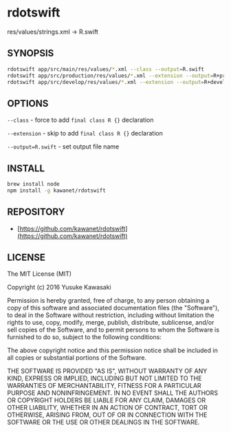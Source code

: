 # rdotswift

res/values/strings.xml -> R.swift

## SYNOPSIS

```sh
rdotswift app/src/main/res/values/*.xml --class --output=R.swift
rdotswift app/src/production/res/values/*.xml --extension --output=R+production.swift
rdotswift app/src/develop/res/values/*.xml --extension --output=R+develop.swift
```

## OPTIONS

`--class` - force to add `final class R {}` declaration

`--extension` - skip to add `final class R {}` declaration

`--output=R.swift` - set output file name

## INSTALL

```sh
brew install node
npm install -g kawanet/rdotswift
```

## REPOSITORY

- [https://github.com/kawanet/rdotswift](https://github.com/kawanet/rdotswift)

## LICENSE

The MIT License (MIT)

Copyright (c) 2016 Yusuke Kawasaki

Permission is hereby granted, free of charge, to any person obtaining a copy
of this software and associated documentation files (the "Software"), to deal
in the Software without restriction, including without limitation the rights
to use, copy, modify, merge, publish, distribute, sublicense, and/or sell
copies of the Software, and to permit persons to whom the Software is
furnished to do so, subject to the following conditions:

The above copyright notice and this permission notice shall be included in all
copies or substantial portions of the Software.

THE SOFTWARE IS PROVIDED "AS IS", WITHOUT WARRANTY OF ANY KIND, EXPRESS OR
IMPLIED, INCLUDING BUT NOT LIMITED TO THE WARRANTIES OF MERCHANTABILITY,
FITNESS FOR A PARTICULAR PURPOSE AND NONINFRINGEMENT. IN NO EVENT SHALL THE
AUTHORS OR COPYRIGHT HOLDERS BE LIABLE FOR ANY CLAIM, DAMAGES OR OTHER
LIABILITY, WHETHER IN AN ACTION OF CONTRACT, TORT OR OTHERWISE, ARISING FROM,
OUT OF OR IN CONNECTION WITH THE SOFTWARE OR THE USE OR OTHER DEALINGS IN THE
SOFTWARE.

